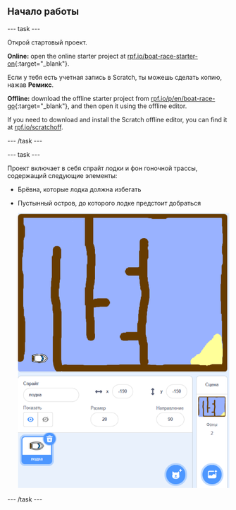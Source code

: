 ## Начало работы

\--- task \---

Открой стартовый проект.

**Online:** open the online starter project at [rpf.io/boat-race-starter-on](https://rpf.io/boat-race-starter-on){:target="_blank"}.

Если у тебя есть учетная запись в Scratch, ты можешь сделать копию, нажав **Ремикс**.

**Offline:** download the offline starter project from [rpf.io/p/en/boat-race-go](https://rpf.io/p/en/boat-race-go){:target="_blank"}, and then open it using the offline editor.

If you need to download and install the Scratch offline editor, you can find it at [rpf.io/scratchoff](https://rpf.io/scratchoff).

\--- /task \---

\--- task \---

Проект включает в себя спрайт лодки и фон гоночной трассы, содержащий следующие элементы:

- Брёвна, которые лодка должна избегать
- Пустынный остров, до которого лодке предстоит добраться
    
    ![скриншот](images/boat-starter.png)

\--- /task \---